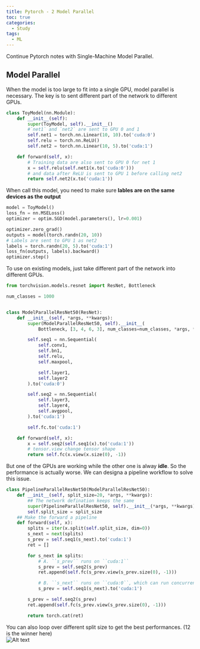 ```yaml
---
title: Pytorch - 2 Model Parallel
toc: true
categories:
  - Study
tags:
  - ML
---
```


Continue Pytorch notes with Single-Machine Model Parallel.
## Model Parallel
When the model is too large to fit into a single GPU, model parallel is necessary. The key is to sent different part of the network to different GPUs.
```python
class ToyModel(nn.Module):
    def __init__(self):
        super(ToyModel, self).__init__()
        #`net1` and `net2` are sent to GPU 0 and 1  
        self.net1 = torch.nn.Linear(10, 10).to('cuda:0')
        self.relu = torch.nn.ReLU()
        self.net2 = torch.nn.Linear(10, 5).to('cuda:1')

    def forward(self, x):
        # Training data are also sent to GPU 0 for net 1
        x = self.relu(self.net1(x.to('cuda:0')))
        # and data after ReLU is sent to GPU 1 before calling net2
        return self.net2(x.to('cuda:1'))
```

When call this model, you need to make sure **lables are on the same devices as the output**  
```python
model = ToyModel()
loss_fn = nn.MSELoss()
optimizer = optim.SGD(model.parameters(), lr=0.001)

optimizer.zero_grad()
outputs = model(torch.randn(20, 10))
# Labels are sent to GPU 1 as net2
labels = torch.randn(20, 5).to('cuda:1')
loss_fn(outputs, labels).backward()
optimizer.step()
```

To use on existing models, just take different part of the network into different GPUs. 
```python
from torchvision.models.resnet import ResNet, Bottleneck

num_classes = 1000


class ModelParallelResNet50(ResNet):
    def __init__(self, *args, **kwargs):
        super(ModelParallelResNet50, self).__init__(
            Bottleneck, [3, 4, 6, 3], num_classes=num_classes, *args, **kwargs)

        self.seq1 = nn.Sequential(
            self.conv1,
            self.bn1,
            self.relu,
            self.maxpool,

            self.layer1,
            self.layer2
        ).to('cuda:0')

        self.seq2 = nn.Sequential(
            self.layer3,
            self.layer4,
            self.avgpool,
        ).to('cuda:1')

        self.fc.to('cuda:1')

    def forward(self, x):
        x = self.seq2(self.seq1(x).to('cuda:1'))
        # tensor.view change tensor shape
        return self.fc(x.view(x.size(0), -1))
```

But one of the GPUs are working while the other one is alway **idle**. So the performance is actually worse. We can designa a pipeline workflow to solve this issue.

```python
class PipelineParallelResNet50(ModelParallelResNet50):
    def __init__(self, split_size=20, *args, **kwargs):
        ## The network defination keeps the same
        super(PipelineParallelResNet50, self).__init__(*args, **kwargs)
        self.split_size = split_size
    ## Make the forward a pipeline
    def forward(self, x):
        splits = iter(x.split(self.split_size, dim=0))
        s_next = next(splits)
        s_prev = self.seq1(s_next).to('cuda:1')
        ret = []

        for s_next in splits:
            # A. ``s_prev`` runs on ``cuda:1``
            s_prev = self.seq2(s_prev)
            ret.append(self.fc(s_prev.view(s_prev.size(0), -1)))

            # B. ``s_next`` runs on ``cuda:0``, which can run concurrently with A
            s_prev = self.seq1(s_next).to('cuda:1')

        s_prev = self.seq2(s_prev)
        ret.append(self.fc(s_prev.view(s_prev.size(0), -1)))

        return torch.cat(ret)
```

You can also loop over different split size to get the best performances. (12 is the winner here)  
![Alt text](/code23/assets/images/2024/24-01-29-PyTorch-2_files/split.png)